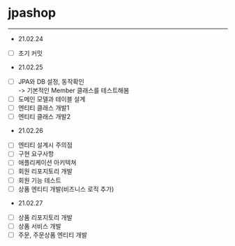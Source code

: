 # jpashop

---------

- 21.02.24
- [ ] 초기 커밋  
- 21.02.25  
- [ ] JPA와 DB 설정, 동작확인  
-> 기본적인 Member 클래스를 테스트해봄
- [ ] 도메인 모델과 테이블 설계
- [ ] 엔티티 클래스 개발1
- [ ] 엔티티 클래스 개발2
- 21.02.26
- [ ] 엔티티 설계시 주의점
- [ ] 구현 요구사항
- [ ] 애플리케이션 아키텍쳐
- [ ] 회원 리포지토리 개발
- [ ] 회원 기능 테스트
- [ ] 상품 엔티티 개발(비즈니스 로직 추가)
- 21.02.27
- [ ] 상품 리포지토리 개발
- [ ] 상품 서비스 개발
- [ ] 주문, 주문상품 엔티티 개발
